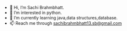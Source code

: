 - 👋 Hi, I’m Sachi Brahmbhatt.
- 👀 I’m interested in python.
- 🌱 I’m currently learning java,data structures,database.
- 📫 Reach me through sachibrahmbhatt13.sb@gmail.com
